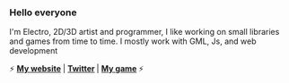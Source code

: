 ### Hello everyone

I'm Electro, 2D/3D artist and programmer, I like working on small libraries and games from time to time.
I mostly work with GML, Js, and web development

⚡ <strong> [My website](https://electrodev1.github.io/home) </strong>  | 
<strong> [Twitter](https://twitter.com/EIectroDev) </strong>  |  <strong> [My game](https://twitter.com/Rocket_Hat) </strong> ⚡
